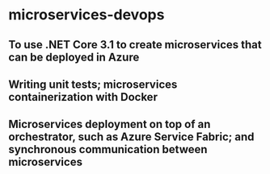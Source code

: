 # microservices-devops

## To use .NET Core 3.1 to create microservices that can be deployed in Azure
## Writing unit tests; microservices containerization with Docker
## Microservices deployment on top of an orchestrator, such as Azure Service Fabric; and synchronous communication between microservices
